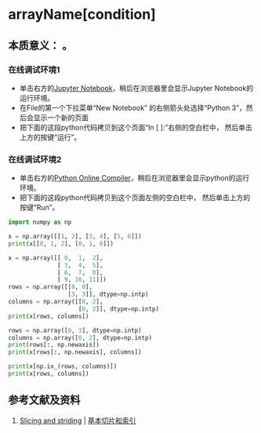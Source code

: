 # arrayName[condition]

## 本质意义： 。

### 在线调试环境1

- 单击右方的[Jupyter Notebook](https://mybinder.org/v2/gh/ipython/ipython-in-depth/master?filepath=binder/Index.ipynb)，稍后在浏览器里会显示Jupyter Notebook的运行环境。
- 在File的第一个下拉菜单“New Notebook” 的右侧箭头处选择“Python 3”，然后会显示一个新的页面
- 把下面的这段python代码拷贝到这个页面“In [ ]:”右侧的空白栏中， 然后单击上方的按键“运行”。

### 在线调试环境2

- 单击右方的[Python Online Compiler](https://trinket.io/python3/a5bd54189b)，稍后在浏览器里会显示python的运行环境。
- 把下面的这段python代码拷贝到这个页面左侧的空白栏中， 然后单击上方的按键“Run”。

```python
import numpy as np

x = np.array([[1, 2], [3, 4], [5, 6]])
print(x[[0, 1, 2], [0, 1, 0]])

x = np.array([[ 0,  1,  2],
              [ 3,  4,  5],
              [ 6,  7,  8],
              [ 9, 10, 11]])
rows = np.array([[0, 0],
                 [3, 3]], dtype=np.intp)
columns = np.array([[0, 2],
                    [0, 2]], dtype=np.intp)
print(x[rows, columns])

rows = np.array([0, 3], dtype=np.intp)
columns = np.array([0, 2], dtype=np.intp)
print(rows[:, np.newaxis])
print(x[rows[:, np.newaxis], columns])

print(x[np.ix_(rows, columns)])
print(x[rows, columns])
```

## 参考文献及资料

1. [Slicing and striding](https://numpy.org/doc/stable/user/basics.indexing.html#slicing-and-striding) | [基本切片和索引](https://www.numpy.org.cn/reference/arrays/indexing.html#基本切片和索引)


